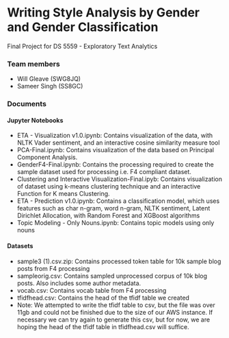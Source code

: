 # Writing Style Analysis by Gender and Gender Classification
Final Project for DS 5559 - Exploratory Text Analytics

### Team members
  - Will Gleave  (SWG8JQ)
  - Sameer Singh  (SS8GC)

### Documents
#### Jupyter Notebooks
  - ETA - Visualization v1.0.ipynb: Contains visualization of the data, with NLTK Vader sentiment, and an interactive cosine similarity measure tool
  - PCA-Final.ipynb: Contains visualization of the data based on Principal Component Analysis.  
  - GenderF4-Final.ipynb: Contains the processing required to create the sample dataset used for processing i.e. F4 compliant dataset. 
  - Clustering and Interactive Visualization-Final.ipyb: Contains visualization of dataset using k-means clustering technique and an interactive Function for K means Clustering.
  - ETA - Prediction v1.0.ipynb: Contains a classification model, which uses features such as char n-gram, word n-gram, NLTK sentiment, Latent Dirichlet Allocation, with Random Forest and XGBoost algorithms 
  - Topic Modeling - Only Nouns.ipynb: Contains topic models using only nouns

#### Datasets
  - sample3 (1).csv.zip: Contains processed token table for 10k sample blog posts from F4 processing
  - sampleorig.csv: Contains sampled unprocessed corpus of 10k blog posts.  Also includes some author metadata.
  - vocab.csv: Contains vocab table from F4 processing
  - tfidfhead.csv: Contains the head of the tfidf table we created
  - Note: We attempted to write the tfidf table to csv, but the file was over 11gb and could not be finished due to the size of our AWS instance.  If necessary we can try again to generate this csv, but for now, we are hoping the head of the tfidf table in tfidfhead.csv will suffice.
